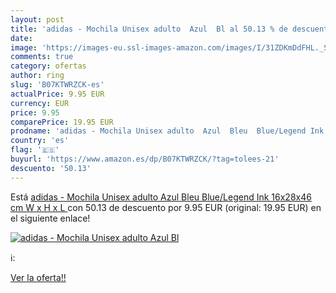 ```yaml
---
layout: post
title: 'adidas - Mochila Unisex adulto  Azul  Bl al 50.13 % de descuento'
date: 
image: 'https://images-eu.ssl-images-amazon.com/images/I/31ZDKmDdFHL._SL200_.jpg'
comments: true
category: ofertas
author: ring
slug: 'B07KTWRZCK-es'
actualPrice: 9.95 EUR
currency: EUR
price: 9.95
comparePrice: 19.95 EUR
prodname: 'adidas - Mochila Unisex adulto  Azul  Bleu  Blue/Legend Ink    16x28x46 cm  W x H x L '
country: 'es'
flag: '🇪🇸'
buyurl: 'https://www.amazon.es/dp/B07KTWRZCK/?tag=tolees-21'
descuento: '50.13'
---
```


Está [adidas - Mochila Unisex adulto  Azul  Bleu  Blue/Legend Ink    16x28x46 cm  W x H x L ](https://www.amazon.es/dp/B07KTWRZCK/?tag=tolees-21) con 50.13 de descuento por 9.95 EUR (original: 19.95 EUR) en el siguiente enlace!

[![adidas - Mochila Unisex adulto  Azul  Bl](https://images-eu.ssl-images-amazon.com/images/I/31ZDKmDdFHL._SL200_.jpg)](https://www.amazon.es/dp/B07KTWRZCK/?tag=tolees-21)

ℹ️:


[Ver la oferta!!](https://www.amazon.es/dp/B07KTWRZCK/?tag=tolees-21)
